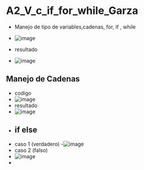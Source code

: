 # A2_V_c_if_for_while_Garza
- Manejo de tipo de variables,cadenas, for, if , while
- ![image](https://github.com/user-attachments/assets/d00ac797-de98-40aa-bc2e-cbc4683ef5ae)

- resultado
- ![image](https://github.com/user-attachments/assets/60fe4de8-9010-4914-8572-da4f0614df6a)
## Manejo de Cadenas
- codigo
- ![image](https://github.com/user-attachments/assets/2d3c0f5d-0125-4a50-a5b4-272ef68f54f4)
- resultado
- ![image](https://github.com/user-attachments/assets/7994d23b-57eb-4943-85ef-6cee6fae6bea)
- ## if else
- caso 1 (verdadero)
-![image](https://github.com/user-attachments/assets/19068076-ac62-4b8e-af19-c9f6c6fb316b)
- caso 2 (falso)
- ![image](https://github.com/user-attachments/assets/b37a7185-186b-4fe6-950d-7780d0628918)
- 
